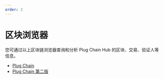 ```yaml
---
order: 2
---
```


# 区块浏览器

您可通过以上区块链浏览器查询和分析 Plug Chain Hub 的区块、交易、验证人等信息。

- [Plug Chain](https://www.plugchain.network/)
- [Plug Chain 第二版](https://www.plugchain.network/v2/)
